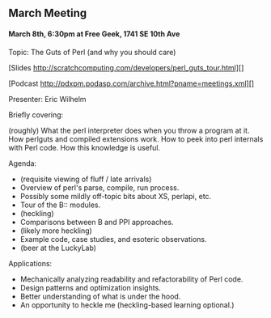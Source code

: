 ## March Meeting

#### March 8th, 6:30pm at Free Geek, 1741 SE 10th Ave

Topic: The Guts of Perl (and why you should care)

[Slides http://scratchcomputing.com/developers/perl_guts_tour.html][]

[Podcast http://pdxpm.podasp.com/archive.html?pname=meetings.xml][]

Presenter: Eric Wilhelm

Briefly covering:

(roughly) What the perl interpreter does when you throw a program at it.
How perlguts and compiled extensions work. How to peek into perl internals
with Perl code. How this knowledge is useful.

Agenda:

* (requisite viewing of fluff / late arrivals)
* Overview of perl's parse, compile, run process.
* Possibly some mildly off-topic bits about XS, perlapi, etc.
* Tour of the B:: modules.
* (heckling)
* Comparisons between B and PPI approaches.
* (likely more heckling)
* Example code, case studies, and esoteric observations.
* (beer at the LuckyLab)

Applications:

* Mechanically analyzing readability and refactorability of Perl code.
* Design patterns and optimization insights.
* Better understanding of what is under the hood.
* An opportunity to heckle me (heckling-based learning optional.)
